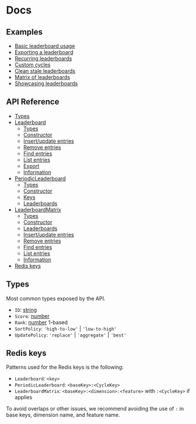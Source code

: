 # Docs

## Examples

* [Basic leaderboard usage](EXAMPLES.md#basic-leaderboard-usage)
* [Exporting a leaderboard](EXAMPLES.md#exporting-a-leaderboard)
* [Recurring leaderboards](EXAMPLES.md#recurring-leaderboards)
* [Custom cycles](EXAMPLES.md#custom-cycles)
* [Clean stale leaderboards](EXAMPLES.md#clean-stale-leaderboards)
* [Matrix of leaderboards](EXAMPLES.md#matrix-of-leaderboards)
* [Showcasing leaderboards](EXAMPLES.md#showcasing-leaderboards)

## API Reference

* [Types](#types)
* [Leaderboard](Leaderboard.md)
  * [Types](Leaderboard.md#types)
  * [Constructor](Leaderboard.md#constructor)
  * [Insert/update entries](Leaderboard.md#insertupdate-entries)
  * [Remove entries](Leaderboard.md#remove-entries)
  * [Find entries](Leaderboard.md#find-entries)
  * [List entries](Leaderboard.md#list-entries)
  * [Export](Leaderboard.md#export)
  * [Information](Leaderboard.md#information)
* [PeriodicLeaderboard](PeriodicLeaderboard.md)
  * [Types](PeriodicLeaderboard.md#types)
  * [Constructor](PeriodicLeaderboard.md#constructor)
  * [Keys](PeriodicLeaderboard.md#keys)
  * [Leaderboards](PeriodicLeaderboard.md#leaderboards)
* [LeaderboardMatrix](LeaderboardMatrix.md)
  * [Types](LeaderboardMatrix.md#types)
  * [Constructor](LeaderboardMatrix.md#constructor)
  * [Leaderboards](LeaderboardMatrix.md#leaderboards)
  * [Insert/update entries](LeaderboardMatrix.md#insertupdate-entries)
  * [Remove entries](LeaderboardMatrix.md#remove-entries)
  * [Find entries](LeaderboardMatrix.md#find-entries)
  * [List entries](LeaderboardMatrix.md#list-entries)
  * [Information](LeaderboardMatrix.md#information)
* [Redis keys](#redis-keys)

## Types

Most common types exposed by the API.

* `ID`: [string](https://developer.mozilla.org/docs/Web/JavaScript/Reference/Global_Objects/String)
* `Score`: [number](https://developer.mozilla.org/docs/Web/JavaScript/Reference/Global_Objects/Number)
* `Rank`: [number](https://developer.mozilla.org/docs/Web/JavaScript/Reference/Global_Objects/Number) 1-based
* `SortPolicy`: `'high-to-low'` | `'low-to-high'`
* `UpdatePolicy`: `'replace'` | `'aggregate'` | `'best'`

## Redis keys

Patterns used for the Redis keys is the following:

* `Leaderboard`: `<key>`
* `PeriodicLeaderboard`: `<baseKey>:<CycleKey>`
* `LeaderboardMatrix`: `<baseKey>:<dimension>:<feature>` with `:<CycleKey>` if applies

To avoid overlaps or other issues, we recommend avoiding the use of `:` in base keys, dimension name, and feature name.
